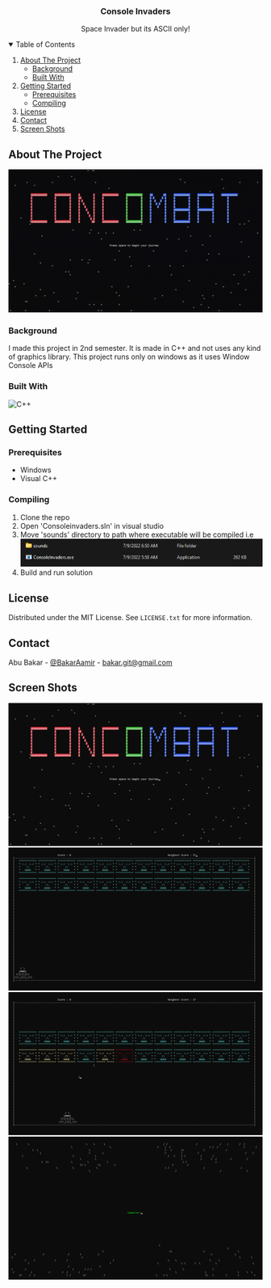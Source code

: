<h3 align="center">Console Invaders</h3>
<p align="center">Space Invader but its ASCII only!</p>
<!-- TABLE OF CONTENTS -->
<details open>
  <summary>Table of Contents</summary>
  <ol>
    <li>
      <a href="#about-the-project">About The Project</a>
      <ul>
        <li><a href="#background">Background</a></li>
        <li><a href="#built-with">Built With</a></li>
      </ul>
    </li>
    <li>
      <a href="#getting-started">Getting Started</a>
      <ul>
        <li><a href="#prerequisites">Prerequisites</a></li>
        <li><a href="#compiling">Compiling</a></li>
      </ul>
    </li>
    <li><a href="#license">License</a></li>
    <li><a href="#contact">Contact</a></li>
    <li><a href="#screen-shots">Screen Shots</a></li>
  </ol>
</details>

## About The Project
![Game Play](https://github.com/bakar-git/Console-Invaders/blob/main/screen%20shots/game%20play.gif)


### Background

I made this project in 2nd semester. It is made in C++ and not uses any kind of graphics library. This project runs only on windows as it uses Window Console APIs 

### Built With

![C++](https://img.shields.io/badge/c++-%2300599C.svg?style=for-the-badge&logo=c%2B%2B&logoColor=white)

## Getting Started

### Prerequisites

* Windows
* Visual C++

### Compiling

1. Clone the repo
2. Open 'Consoleinvaders.sln' in visual studio
3. Move 'sounds' directory to path where executable will be compiled i.e
![placing sounds directory](https://github.com/bakar-git/Console-Invaders/blob/main/screen%20shots/Sound%20Dir.png)
4. Build and run solution

## License

Distributed under the MIT License. See `LICENSE.txt` for more information.

## Contact

Abu Bakar - [@BakarAamir](https://twitter.com/BakarAamir) - bakar.git@gmail.com

## Screen Shots

![Project Screen Shot 1](https://github.com/bakar-git/Console-Invaders/blob/main/screen%20shots/WelcomeScreen.png)
![Project Screen Shot 2](https://github.com/bakar-git/Console-Invaders/blob/main/screen%20shots/Level1%20a.png)
![Project Screen Shot 3](https://github.com/bakar-git/Console-Invaders/blob/main/screen%20shots/Level1%20b.png)
![Project Screen Shot 4](https://github.com/bakar-git/Console-Invaders/blob/main/screen%20shots/GameOver.png)
